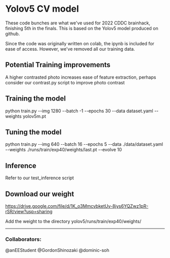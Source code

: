 # Yolov5 CV model
These code bunches are what we've used for 2022 CDDC brainhack, finishing 5th in the finals. 
This is based on the Yolov5 model produced on github.

Since the code was originally written on colab, the ipynb is included for ease of access. However, we've removed all our training data. 

## Potential Training improvements
A higher contrasted photo increases ease of feature extraction, perhaps consider our contrast.py script to improve photo contrast

## Training the model
python train.py --img 1280 --batch -1 --epochs 30 --data dataset.yaml --weights yolov5m.pt
## Tuning the model
python train.py --img 640 --batch 16 --epochs 5 --data ./data/dataset.yaml --weights ./runs/train/exp40/weights/last.pt --evolve 10
## Inference
Refer to our test_inference script

## Download our weight
https://drive.google.com/file/d/1K_o3MmcvbketUv-8jys6YQZwz1pR-rSR/view?usp=sharing

Add the weight to the directory yolov5/runs/train/exp40/weights/

---
### Collaborators:
@anEEStudent
@GordonShinozaki
@dominic-soh
